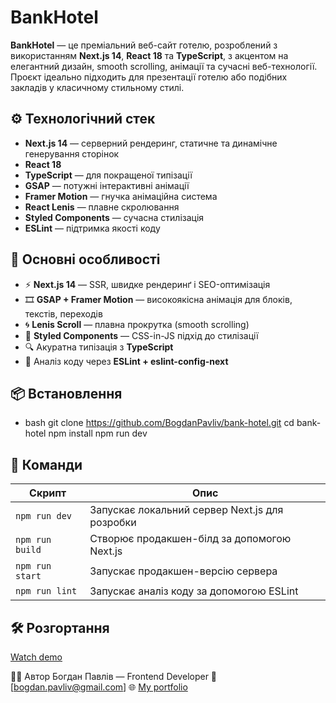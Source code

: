 # BankHotel

**BankHotel** — це преміальний веб-сайт готелю, розроблений з використанням **Next.js 14**, **React 18** та **TypeScript**, з акцентом на елегантний дизайн, smooth scrolling, анімації та сучасні веб-технології. Проєкт ідеально підходить для презентації готелю або подібних закладів у класичному стильному стилі.

## ⚙️ Технологічний стек

- **Next.js 14** — серверний рендеринг, статичне та динамічне генерування сторінок
- **React 18**
- **TypeScript** — для покращеної типізації
- **GSAP** — потужні інтерактивні анімації
- **Framer Motion** — гнучка анімаційна система
- **React Lenis** — плавне скролювання
- **Styled Components** — сучасна стилізація
- **ESLint** — підтримка якості коду

## 🚀 Основні особливості

- ⚡️ **Next.js 14** — SSR, швидке рендеринґ і SEO-оптимізація
- 🎞 **GSAP + Framer Motion** — високоякісна анімація для блоків, текстів, переходів
- 🌀 **Lenis Scroll** — плавна прокрутка (smooth scrolling)
- 🎨 **Styled Components** — CSS-in-JS підхід до стилізації
- 🔍 Акуратна типізація з **TypeScript**
- 🧹 Аналіз коду через **ESLint + eslint-config-next**

## 📦 Встановлення

- bash
git clone https://github.com/BogdanPavliv/bank-hotel.git
cd bank-hotel
npm install
npm run dev

## 🚀 Команди

| Скрипт          | Опис                                           |
| --------------- | ---------------------------------------------- |
| `npm run dev`   | Запускає локальний сервер Next.js для розробки |
| `npm run build` | Створює продакшен-білд за допомогою Next.js    |
| `npm run start` | Запускає продакшен-версію сервера              |
| `npm run lint`  | Запускає аналіз коду за допомогою ESLint       |

## 🛠️ Розгортання

[Watch demo](https://bank-hotel-lviv.netlify.app/)

👨‍💻 Автор
Богдан Павлів — Frontend Developer
📧 [bogdan.pavliv@gmail.com]
🌐 [My portfolio](https://bogdan-pavliv.netlify.app)